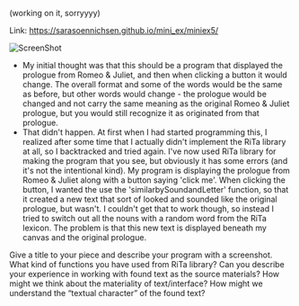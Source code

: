 (working on it, sorryyyy)

Link: https://sarasoennichsen.github.io/mini_ex/miniex5/

![ScreenShot](http://i.imgur.com/fjUVxVl.png)

- My initial thought was that this should be a program that displayed the prologue from Romeo & Juliet, and then when clicking a button it would change. The overall format and some of the words would be the same as before, but other words would change - the prologue would be changed and not carry the same meaning as the original Romeo & Juliet prologue, but you would still recognize it as originated from that prologue.
- That didn't happen. At first when I had started programming this, I realized after some time that I actually didn't implement the RiTa library at all, so I backtracked and tried again. I've now used RiTa library for making the program that you see, but obviously it has some errors (and it's not the intentional kind). My program is displaying the prologue from Romeo & Juliet along with a button saying 'click me'. When clicking the button, I wanted the use the 'similarbySoundandLetter' function, so that it created a new text that sort of looked and sounded like the original prologue, but wasn't. I couldn't get that to work though, so instead I tried to switch out all the nouns with a random word from the RiTa lexicon. The problem is that this new text is displayed beneath my canvas and the original prologue.

Give a title to your piece and describe your program with a screenshot.
What kind of functions you have used from RiTa library?
Can you describe your experience in working with found text as the source materials?
How might we think about the materiality of text/interface? How might we understand the “textual character” of the found text?
